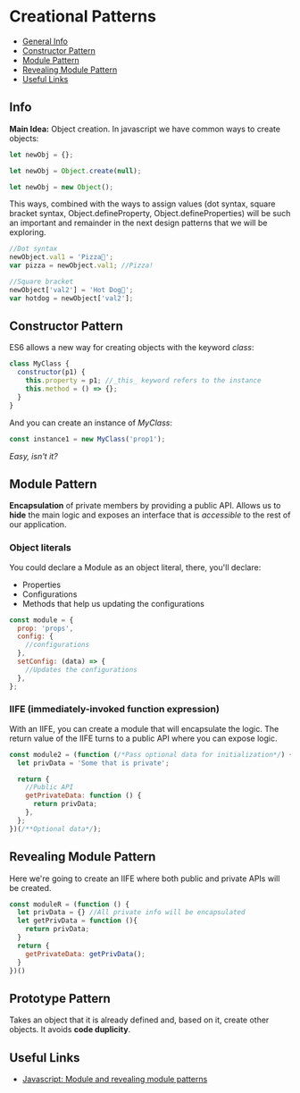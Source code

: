 # Creational Patterns

- [General Info](#info)
- [Constructor Pattern](#constructor-pattern)
- [Module Pattern](#module-pattern)
- [Revealing Module Pattern](#revealing-module-pattern)
- [Useful Links](#useful-links)

## Info

**Main Idea:** Object creation.
In javascript we have common ways to create objects:

```javascript
let newObj = {};
```

```javascript
let newObj = Object.create(null);
```

```javascript
let newObj = new Object();
```

This ways, combined with the ways to assign values (dot syntax, square bracket syntax, Object.defineProperty, Object.defineProperties) will be such an important and remainder in the next design patterns that we will be exploring.

```javascript
//Dot syntax
newObject.val1 = 'Pizza🍕';
var pizza = newObject.val1; //Pizza!

//Square bracket
newObject['val2'] = 'Hot Dog🌭';
var hotdog = newObject['val2'];
```

## Constructor Pattern

ES6 allows a new way for creating objects with the keyword _class_:

```javascript
class MyClass {
  constructor(p1) {
    this.property = p1; //_this_ keyword refers to the instance
    this.method = () => {};
  }
}
```

And you can create an instance of _MyClass_:

```javascript
const instance1 = new MyClass('prop1');
```

_Easy, isn't it?_

## Module Pattern

**Encapsulation** of private members by providing a public API.
Allows us to **hide** the main logic and exposes an interface that is _accessible_ to the rest of our application.

### Object literals

You could declare a Module as an object literal, there, you'll declare:

- Properties
- Configurations
- Methods that help us updating the configurations

```javascript
const module = {
  prop: 'props',
  config: {
    //configurations
  },
  setConfig: (data) => {
    //Updates the configurations
  },
};
```

### IIFE (immediately-invoked function expression)

With an IIFE, you can create a module that will encapsulate the logic. The return value of the IIFE turns to a public API where you can expose logic.

```javascript
const module2 = (function (/*Pass optional data for initialization*/) {
  let privData = 'Some that is private';

  return {
    //Public API
    getPrivateData: function () {
      return privData;
    },
  };
})(/**Optional data*/);
```

## Revealing Module Pattern

Here we're going to create an IIFE where both public and private APIs will be created.

```javascript
const moduleR = (function () {
  let privData = {} //All private info will be encapsulated
  let getPrivData = function (){
    return privData;
  }
  return {
    getPrivateData: getPrivData();
  }
})()
```

## Prototype Pattern

Takes an object that it is already defined and, based on it, create other objects.
It avoids **code duplicity**.

## Useful Links

- [Javascript: Module and revealing module patterns](https://riptutorial.com/javascript/example/5379/module-and-revealing-module-patterns)
